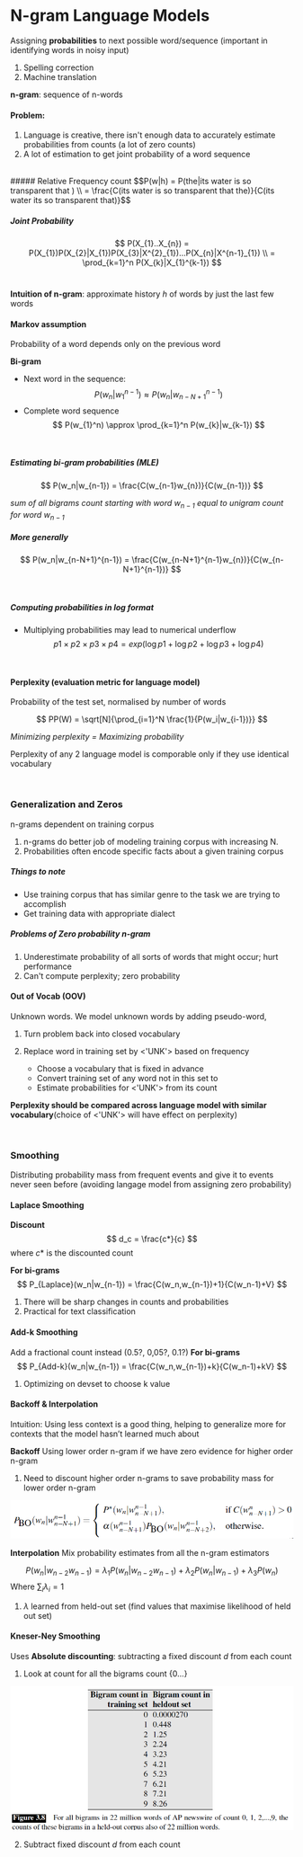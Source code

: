 # N-gram Language Models

Assigning **probabilities** to next possible word/sequence (important in identifying words in noisy input)

1. Spelling correction
2. Machine translation

**n-gram**: sequence of n-words

#### Problem:
1. Language is creative, there isn't enough data to accurately estimate probabilities from counts (a lot of zero counts)
2.  A lot of estimation to get joint probability of a word sequence
<br>
##### Relative Frequency count
$$P(w|h) = P(the|its water is so transparent that ) \\ = \frac{C(its water is so transparent that the)}{C(its water its so transparent that)}$$

##### Joint Probability
$$
P(X_{1}..X_{n}) = P(X_{1})P(X_{2}|X_{1})P(X_{3}|X^{2}_{1})...P(X_{n}|X^{n-1}_{1}) \\
= \prod_{k=1}^n P(X_{k}|X_{1}^{k-1})
$$
<br>

**Intuition of n-gram**: approximate history *h* of words by just the last few words

#### Markov assumption
Probability of a word depends only on the previous word

**Bi-gram**

- Next word in the sequence:
$$ P(w_{n}|w_{1}^{n-1}) \approx P(w_{n}|w_{n-N+1}^{n-1})
$$
- Complete word sequence
$$ P(w_{1}^n) \approx \prod_{k=1}^n P(w_{k}|w_{k-1}) $$

<br>

##### Estimating bi-gram probabilities (MLE)
$$ P(w_n|w_{n-1}) = \frac{C(w_{n-1}w_{n})}{C(w_{n-1})}
$$

*sum of all bigrams count starting with word $w_{n-1}$ equal to unigram count for word $w_{n-1}$*

##### More generally
$$ P(w_n|w_{n-N+1}^{n-1}) = \frac{C(w_{n-N+1}^{n-1}w_{n})}{C(w_{n-N+1}^{n-1})}
$$

<br>

##### Computing probabilities in log format
- Multiplying probabilities may lead to numerical underflow
$$
p1 \times p2 \times p3 \times p4 = exp(\log{p1} + \log{p2} + \log{p3} + \log{p4})  
$$

<br>

#### Perplexity (evaluation metric for language model)
Probability of the test set, normalised by number of words

$$ PP(W) = \sqrt[N]{\prod_{i=1}^N \frac{1}{P(w_i|w_{i-1})}} $$


*Minimizing perplexity = Maximizing probability*

Perplexity of any 2 language model is comporable only if they use identical vocabulary

<br>

### Generalization and Zeros
n-grams dependent on training corpus

1. n-grams do better job of modeling training corpus with increasing N.
2. Probabilities often encode specific facts about a given training corpus

##### Things to note
- Use training corpus that has similar genre to the task we are trying to accomplish
- Get training data with appropriate dialect

##### Problems of Zero probability n-gram
1. Underestimate probability of all sorts of words that might occur; hurt performance
2. Can't compute perplexity; zero probability


#### Out of Vocab (OOV)
Unknown words.
We model unknown words by adding pseudo-word,<UNK>

1. Turn problem back into closed vocabulary
2. Replace word in training set by <'UNK'> based on frequency

    * Choose a vocabulary that is fixed in advance
    * Convert training set of any word not in this set to <UNK>
    * Estimate probabilities for <'UNK'> from its count

**Perplexity should be compared across language model with similar vocabulary**(choice of <'UNK'> will have effect on perplexity)


<br>

### Smoothing

Distributing probability mass from frequent events and give it to events never seen before (avoiding langage model from assigning zero probability)

#### Laplace Smoothing

**Discount**
$$ d_c = \frac{c*}{c} $$
where $c*$ is the discounted count

**For bi-grams**
$$ P_{Laplace}(w_n|w_{n-1}) = \frac{C(w_n,w_{n-1})+1}{C(w_n-1)+V} $$

1. There will be sharp changes in counts and probabilities
2. Practical for text classification


#### Add-k Smoothing
Add a fractional count instead (0.5?, 0,05?, 0.1?)
**For bi-grams**
$$ P_{Add-k}(w_n|w_{n-1}) = \frac{C(w_n,w_{n-1})+k}{C(w_n-1)+kV} $$

1. Optimizing on devset to  choose k value


#### Backoff & Interpolation
Intuition: Using less context is a good thing, helping to generalize more for contexts that the model hasn’t learned much about

**Backoff**
Using lower order n-gram if we have zero evidence for higher order n-gram
1. Need to discount higher order n-grams to save probability mass for lower order n-gram

![backoff](img/backoff.png)


**Interpolation**
Mix probability estimates from all the n-gram estimators

$$
P(w_n|w_{n-2}w_{n-1}) = \lambda_1P(w_n|w_{n-2}w_{n-1}) + \lambda_2P(w_n|w_{n-1}) + \lambda_3P(w_n)
$$
Where $\sum_{i}\lambda_i = 1$

1. $\lambda$ learned from held-out set (find values that maximise likelihood of held out set)

#### Kneser-Ney Smoothing
Uses **Absolute discounting**: subtracting a fixed discount *d* from each count
1. Look at count for all the bigrams count {0...}

![kneser](img/kneser.png)

2. Subtract fixed discount *d* from each count
